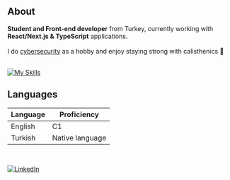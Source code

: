 ## About

<strong>Student and Front-end developer</strong> from Turkey, currently working with <strong>React/Next.js & TypeScript</strong> applications. <br> <br>
I do [cybersecurity](https://tryhackme.com/p/ctsz) as a hobby and enjoy staying strong with calisthenics 🦾 <br> <br>

[![My Skills](https://skillicons.dev/icons?i=react,nextjs,ts,js,nodejs,redux,tailwindcss,styledcomponents,express)](https://skillicons.dev)

## Languages

| Language      | Proficiency                                                               |
| ------------- | ------------------------------------------------------------------------- |
| English       | C1                                                                        |
| Turkish       | Native language                                                           |

<br />

[![LinkedIn](https://img.shields.io/badge/LinkedIn-Connect-blue)](https://www.linkedin.com/in/caner-t%C3%BCys%C3%BCz-b130bb172/)
